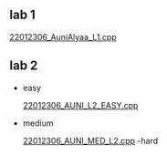 ## lab 1
[22012306_AuniAlyaa_L1.cpp](LAB%201/22012306_AuniAlyaa_L1.cpp)
## lab 2
- easy

  [22012306_AUNI_L2_EASY.cpp](LAB%202/EASY/22012306_AUNI_L2_EASY.cpp)
- medium

  [22012306_AUNI_MED_L2.cpp](LAB%202/MEDIUM/22012306_AUNI_MED_L2.cpp)
-hard

